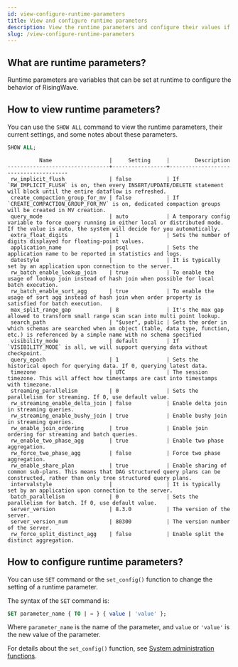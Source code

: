 ```yaml
---
id: view-configure-runtime-parameters
title: View and configure runtime parameters
description: View the runtime parameters and configure their values if needed.
slug: /view-configure-runtime-parameters
---
```

<head>
  <link rel="canonical" href="https://docs.risingwave.com/docs/current/view-configure-runtime-parameters/" />
</head>

## What are runtime parameters?

Runtime parameters are variables that can be set at runtime to configure the behavior of RisingWave.

## How to view runtime parameters?

You can use the `SHOW ALL` command to view the runtime parameters, their current settings, and some notes about these parameters.

```sql
SHOW ALL;
```

``` title=Parameters
          Name                  |     Setting     |        Description
--------------------------------+-----------------+--------------------------------------
 rw_implicit_flush              | false           | If `RW_IMPLICIT_FLUSH` is on, then every INSERT/UPDATE/DELETE statement will block until the entire dataflow is refreshed.
 create_compaction_group_for_mv | false           | If `CREATE_COMPACTION_GROUP_FOR_MV` is on, dedicated compaction groups will be created in MV creation.
 query_mode                     | auto            | A temporary config variable to force query running in either local or distributed mode. If the value is auto, the system will decide for you automatically.
 extra_float_digits             | 1               | Sets the number of digits displayed for floating-point values.
 application_name               | psql            | Sets the application name to be reported in statistics and logs.
 datestyle                      |                 | It is typically set by an application upon connection to the server.
 rw_batch_enable_lookup_join    | true            | To enable the usage of lookup join instead of hash join when possible for local batch execution.
 rw_batch_enable_sort_agg       | true            | To enable the usage of sort agg instead of hash join when order property is satisfied for batch execution.
 max_split_range_gap            | 8               | It's the max gap allowed to transform small range scan scan into multi point lookup.
 search_path                    | "$user", public | Sets the order in which schemas are searched when an object (table, data type, function, etc.) is referenced by a simple name with no schema specified
 visibility_mode                | default         | If `VISIBILITY_MODE` is all, we will support querying data without checkpoint.
 query_epoch                    | 1               | Sets the historical epoch for querying data. If 0, querying latest data.
 timezone                       | UTC             | The session timezone. This will affect how timestamps are cast into timestamps with timezone.
 streaming_parallelism          | 0               | Sets the parallelism for streaming. If 0, use default value.
 rw_streaming_enable_delta_join | false           | Enable delta join in streaming queries.
 rw_streaming_enable_bushy_join | true            | Enable bushy join in streaming queries.
 rw_enable_join_ordering        | true            | Enable join ordering for streaming and batch queries.
 rw_enable_two_phase_agg        | true            | Enable two phase aggregation.
 rw_force_two_phase_agg         | false           | Force two phase aggregation.
 rw_enable_share_plan           | true            | Enable sharing of common sub-plans. This means that DAG structured query plans can be constructed, rather than only tree structured query plans.
 intervalstyle                  |                 | It is typically set by an application upon connection to the server.
 batch_parallelism              | 0               | Sets the parallelism for batch. If 0, use default value.
 server_version                 | 8.3.0           | The version of the server.
 server_version_num             | 80300           | The version number of the server.
 rw_force_split_distinct_agg    | false           | Enable split the distinct aggregation.
```

## How to configure runtime parameters?

You can use `SET` command or the `set_config()` function to change the setting of a runtime parameter.

The syntax of the `SET` command is:

```sql
SET parameter_name { TO | = } { value | 'value' };
```

Where `parameter_name` is the name of the parameter, and `value` or `'value'` is the new value of the parameter.

For details about the `set_config()` function, see [System administration functions](/sql/functions-operators/sql-function-sys-admin.md#set_config).
